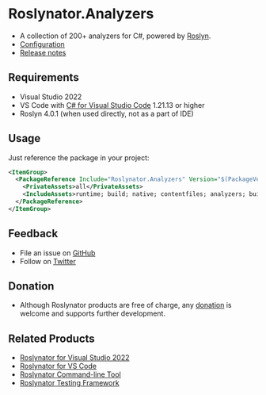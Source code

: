 # Roslynator.Analyzers

* A collection of 200+ analyzers for C#, powered by [Roslyn](https://github.com/dotnet/roslyn).
* [Configuration](https://github.com/josefpihrt/roslynator/blob/master/docs/Configuration.md)
* [Release notes](https://github.com/josefpihrt/roslynator/blob/master/ChangeLog.md)

## Requirements

* Visual Studio 2022
* VS Code with [C# for Visual Studio Code](https://marketplace.visualstudio.com/items?itemName=ms-dotnettools.csharp) 1.21.13 or higher
* Roslyn 4.0.1 (when used directly, not as a part of IDE)

## Usage

Just reference the package in your project:

```xml
<ItemGroup>
  <PackageReference Include="Roslynator.Analyzers" Version="$(PackageVersion)">
    <PrivateAssets>all</PrivateAssets>
    <IncludeAssets>runtime; build; native; contentfiles; analyzers; buildtransitive</IncludeAssets>
  </PackageReference>
</ItemGroup>
```

## Feedback

* File an issue on [GitHub](https://github.com/josefpihrt/roslynator/issues/new)
* Follow on [Twitter](https://twitter.com/roslynator)

## Donation

* Although Roslynator products are free of charge, any [donation](https://www.paypal.com/cgi-bin/webscr?cmd=_s-xclick&hosted_button_id=BX85UA346VTN6) is welcome and supports further development.

## Related Products

* [Roslynator for Visual Studio 2022](https://marketplace.visualstudio.com/items?itemName=josefpihrt.Roslynator2022)
* [Roslynator for VS Code](https://marketplace.visualstudio.com/items?itemName=josefpihrt-vscode.roslynator)
* [Roslynator Command-line Tool](https://www.nuget.org/packages/Roslynator.DotNet.Cli)
* [Roslynator Testing Framework](https://www.nuget.org/packages/Roslynator.Testing.CSharp.Xunit)
